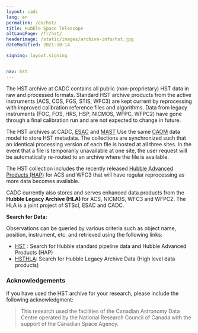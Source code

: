 ```yaml
---
layout: cadc
lang: en
permalink: /en/hst/
title: Hubble Space Telescope
altLangPage: /fr/hst/
headerimage: /static/images/archive-info/hst.jpg
dateModified: 2021-10-14

signing: layout.signing


nav: hst
---
```


<p>
The HST archive at CADC contains all public (non-proprietary) HST data in raw and processed formats.
Standard HST archive products from the active instruments (ACS, COS, FGS, STIS, WFC3) are kept current by reprocessing with improved calibration reference files and algorithms.
Data from legacy instruments (FOC, FOS, HRS, HSP, NICMOS, WFPC, WFPC2) have gone through a final calibration run and are not expected to change in future.
</p>
<p>
The HST archives at CADC, <a id="ESAC" rel="external" href="https://archives.esac.esa.int/hst/" class="ui-link">ESAC</a> and <a id="MAST" rel="external" href="https://archive.stsci.edu" class="ui-link">MAST</a> Use the same <a id="CAOM" rel="external" href="https://www.opencadc.org/caom2" class="ui-link">CAOM</a> data model to store HST metadata. The collections are synchronized such that an identical processing version of each file is hosted at all three sites. In the event that a file is temporarily unavailable at one site, the user request will be automatically re-routed to an archive where the file is available.
</p>
<p>
The HST collection includes the recently released <a id="HAP" rel="external" href="https://archive.stsci.edu/contents/newsletters/december-2020/hap-single-visit-mosaics-now-available" class="ui-link">Hubble Advanced Products (HAP)</a> for ACS and WFC3 that will have regular reprocessing as more data becomes available.
</p>
<p>
CADC currently also stores and serves enhanced data products from the  <b>Hubble Legacy Archive (HLA) </b> for ACS, NICMOS, WFC3 and WFPC2. The HLA is a joint project of STScI, ESAC and CADC.</p>

<p>
<strong>Search for Data:</strong> 
</p>
<p>
Observations can be queried by various criteria such as object name, position, instrument, etc. and retrieved using the following links:
</p>

<ul>
    <li><a href="/en/search/?collection=HST&amp;noexec=true" class="ui-link">HST</a> : Search for Hubble standard pipeline data and Hubble Advanced Products (HAP)</li>
    <li><a href="/en/search/?collection=HSTHLA&amp;noexec=true" class="ui-link">HSTHLA</a>: Search for Hubble Legacy Archive Data (High level data products)</li>
</ul>

<div>
<h3>Acknowledgements</h3><p>
If you have used the HST archive for your research, please
include the following acknowledgment:</p>

<blockquote>
This research used the facilities of the Canadian Astronomy Data
Centre operated
by the National Research Council of Canada with the support of
the Canadian Space Agency.
</blockquote>

</div>
